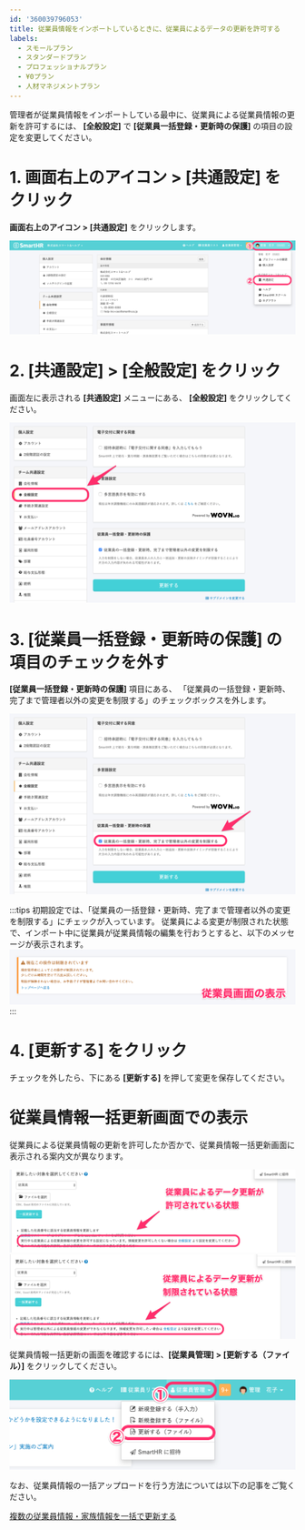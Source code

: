 ```yaml
---
id: '360039796053'
title: 従業員情報をインポートしているときに、従業員によるデータの更新を許可する
labels:
  - スモールプラン
  - スタンダードプラン
  - プロフェッショナルプラン
  - ¥0プラン
  - 人材マネジメントプラン
---
```

管理者が従業員情報をインポートしている最中に、従業員による従業員情報の更新を許可するには、 **\[全般設定\]** で **\[従業員一括登録・更新時の保護\]** の項目の設定を変更してください。

# 1\. 画面右上のアイコン > \[共通設定\] をクリック

**画面右上のアイコン > \[共通設定\]** をクリックします。

![image1__1_.png](./image1__1_.png)

# 2\. \[共通設定\] > \[全般設定\] をクリック

画面左に表示される **\[共通設定\]** メニューにある、 **\[全般設定\]** をクリックしてください。

![image2.png](./image2.png)

# 3\. \[従業員一括登録・更新時の保護\] の項目のチェックを外す

**\[従業員一括登録・更新時の保護\]** 項目にある、 「従業員の一括登録・更新時、完了まで管理者以外の変更を制限する」のチェックボックスを外します。

![image1.png](./00_image1.png)

:::tips
初期設定では、「従業員の一括登録・更新時、完了まで管理者以外の変更を制限する」にチェックが入っています。
従業員による変更が制限された状態で、インポート中に従業員が従業員情報の編集を行おうとすると、以下のメッセージが表示されます。
![image1.png](./01_image1.png)
:::

# 4\. \[更新する\] をクリック

チェックを外したら、下にある **\[更新する\]** を押して変更を保存してください。 

# 従業員情報一括更新画面での表示

従業員による従業員情報の更新を許可したか否かで、従業員情報一括更新画面に表示される案内文が異なります。

![image3.png](./image3.png)![image1.png](./02_image1.png)

従業員情報一括更新の画面を確認するには、**\[従業員管理\] > \[更新する（ファイル）\]** をクリックしてください。

![image1.png](./03_image1.png)

なお、従業員情報の一括アップロードを行う方法については以下の記事をご覧ください。

[複数の従業員情報・家族情報を一括で更新する](https://knowledge.smarthr.jp/hc/ja/articles/360026265333)
